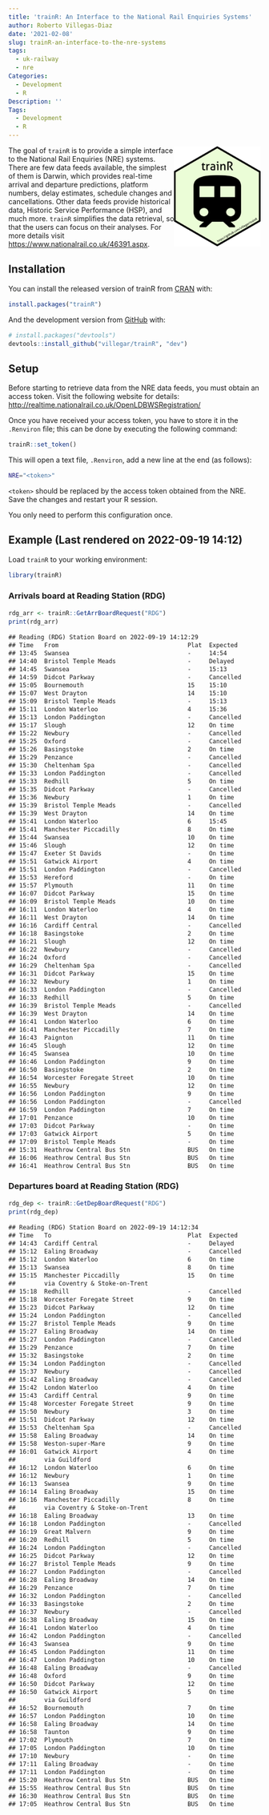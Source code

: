 ```yaml
---
title: 'trainR: An Interface to the National Rail Enquiries Systems'
author: Roberto Villegas-Diaz
date: '2021-02-08'
slug: trainR-an-interface-to-the-nre-systems
tags:
  - uk-railway
  - nre
Categories:
  - Development
  - R
Description: ''
Tags:
  - Development
  - R
---
```


<img src="https://raw.githubusercontent.com/villegar/trainR/main/inst/images/logo.png" alt="logo" align="right" height=200px/>

The goal of `trainR` is to provide a simple interface to the 
National Rail Enquiries (NRE) systems. There are few data feeds 
available, the simplest of them is Darwin, which provides real-time 
arrival and departure predictions, platform numbers, delay estimates, 
schedule changes and cancellations. Other data feeds provide historical 
data, Historic Service Performance (HSP), and much more. `trainR` 
simplifies the data retrieval, so that the users can focus on their 
analyses. For more details visit 
https://www.nationalrail.co.uk/46391.aspx.

## Installation

You can install the released version of trainR from [CRAN](https://CRAN.R-project.org) with:

``` r
install.packages("trainR")
```

And the development version from [GitHub](https://github.com/) with:

``` r
# install.packages("devtools")
devtools::install_github("villegar/trainR", "dev")
```

## Setup
Before starting to retrieve data from the NRE data feeds, you must obtain an access token. 
Visit the following website for details: http://realtime.nationalrail.co.uk/OpenLDBWSRegistration/

Once you have received your access token, you have to store it in the `.Renviron` file; this can be 
done by executing the following command:


```r
trainR::set_token()
```

This will open a text file, `.Renviron`, add a new line at the end (as follows):

```bash
NRE="<token>"
```

`<token>` should be replaced by the access token obtained from the NRE. Save the changes and restart 
your R session.

You only need to perform this configuration once.

## Example (Last rendered on 2022-09-19 14:12)

Load `trainR` to your working environment:

```r
library(trainR)
```

### Arrivals board at Reading Station (RDG)


```r
rdg_arr <- trainR::GetArrBoardRequest("RDG")
print(rdg_arr)
```

```
## Reading (RDG) Station Board on 2022-09-19 14:12:29
## Time   From                                    Plat  Expected
## 13:45  Swansea                                 -     14:54
## 14:40  Bristol Temple Meads                    -     Delayed
## 14:45  Swansea                                 -     15:13
## 14:59  Didcot Parkway                          -     Cancelled
## 15:05  Bournemouth                             15    15:10
## 15:07  West Drayton                            14    15:10
## 15:09  Bristol Temple Meads                    -     15:13
## 15:11  London Waterloo                         4     15:36
## 15:13  London Paddington                       -     Cancelled
## 15:17  Slough                                  12    On time
## 15:22  Newbury                                 -     Cancelled
## 15:25  Oxford                                  -     Cancelled
## 15:26  Basingstoke                             2     On time
## 15:29  Penzance                                -     Cancelled
## 15:30  Cheltenham Spa                          -     Cancelled
## 15:33  London Paddington                       -     Cancelled
## 15:33  Redhill                                 5     On time
## 15:35  Didcot Parkway                          -     Cancelled
## 15:36  Newbury                                 1     On time
## 15:39  Bristol Temple Meads                    -     Cancelled
## 15:39  West Drayton                            14    On time
## 15:41  London Waterloo                         6     15:45
## 15:41  Manchester Piccadilly                   8     On time
## 15:44  Swansea                                 10    On time
## 15:46  Slough                                  12    On time
## 15:47  Exeter St Davids                        -     On time
## 15:51  Gatwick Airport                         4     On time
## 15:51  London Paddington                       -     Cancelled
## 15:53  Hereford                                -     On time
## 15:57  Plymouth                                11    On time
## 16:07  Didcot Parkway                          15    On time
## 16:09  Bristol Temple Meads                    10    On time
## 16:11  London Waterloo                         4     On time
## 16:11  West Drayton                            14    On time
## 16:16  Cardiff Central                         -     Cancelled
## 16:18  Basingstoke                             2     On time
## 16:21  Slough                                  12    On time
## 16:22  Newbury                                 -     Cancelled
## 16:24  Oxford                                  -     Cancelled
## 16:29  Cheltenham Spa                          -     Cancelled
## 16:31  Didcot Parkway                          15    On time
## 16:32  Newbury                                 1     On time
## 16:33  London Paddington                       -     Cancelled
## 16:33  Redhill                                 5     On time
## 16:39  Bristol Temple Meads                    -     Cancelled
## 16:39  West Drayton                            14    On time
## 16:41  London Waterloo                         6     On time
## 16:41  Manchester Piccadilly                   7     On time
## 16:43  Paignton                                11    On time
## 16:45  Slough                                  12    On time
## 16:45  Swansea                                 10    On time
## 16:46  London Paddington                       9     On time
## 16:50  Basingstoke                             2     On time
## 16:54  Worcester Foregate Street               10    On time
## 16:55  Newbury                                 12    On time
## 16:56  London Paddington                       9     On time
## 16:56  London Paddington                       -     Cancelled
## 16:59  London Paddington                       7     On time
## 17:01  Penzance                                10    On time
## 17:03  Didcot Parkway                          -     On time
## 17:03  Gatwick Airport                         5     On time
## 17:09  Bristol Temple Meads                    -     On time
## 15:31  Heathrow Central Bus Stn                BUS   On time
## 16:06  Heathrow Central Bus Stn                BUS   On time
## 16:41  Heathrow Central Bus Stn                BUS   On time
```

### Departures board at Reading Station (RDG)


```r
rdg_dep <- trainR::GetDepBoardRequest("RDG")
print(rdg_dep)
```

```
## Reading (RDG) Station Board on 2022-09-19 14:12:34
## Time   To                                      Plat  Expected
## 14:43  Cardiff Central                         -     Delayed
## 15:12  Ealing Broadway                         -     Cancelled
## 15:12  London Waterloo                         6     On time
## 15:13  Swansea                                 8     On time
## 15:15  Manchester Piccadilly                   15    On time
##        via Coventry & Stoke-on-Trent           
## 15:18  Redhill                                 -     Cancelled
## 15:18  Worcester Foregate Street               9     On time
## 15:23  Didcot Parkway                          12    On time
## 15:24  London Paddington                       -     Cancelled
## 15:27  Bristol Temple Meads                    9     On time
## 15:27  Ealing Broadway                         14    On time
## 15:27  London Paddington                       -     Cancelled
## 15:29  Penzance                                7     On time
## 15:32  Basingstoke                             2     On time
## 15:34  London Paddington                       -     Cancelled
## 15:37  Newbury                                 -     Cancelled
## 15:42  Ealing Broadway                         -     Cancelled
## 15:42  London Waterloo                         4     On time
## 15:43  Cardiff Central                         9     On time
## 15:48  Worcester Foregate Street               9     On time
## 15:50  Newbury                                 3     On time
## 15:51  Didcot Parkway                          12    On time
## 15:53  Cheltenham Spa                          -     Cancelled
## 15:58  Ealing Broadway                         14    On time
## 15:58  Weston-super-Mare                       9     On time
## 16:01  Gatwick Airport                         4     On time
##        via Guildford                           
## 16:12  London Waterloo                         6     On time
## 16:12  Newbury                                 1     On time
## 16:13  Swansea                                 9     On time
## 16:14  Ealing Broadway                         15    On time
## 16:16  Manchester Piccadilly                   8     On time
##        via Coventry & Stoke-on-Trent           
## 16:18  Ealing Broadway                         13    On time
## 16:18  London Paddington                       -     Cancelled
## 16:19  Great Malvern                           9     On time
## 16:20  Redhill                                 5     On time
## 16:24  London Paddington                       -     Cancelled
## 16:25  Didcot Parkway                          12    On time
## 16:27  Bristol Temple Meads                    9     On time
## 16:27  London Paddington                       -     Cancelled
## 16:28  Ealing Broadway                         14    On time
## 16:29  Penzance                                7     On time
## 16:32  London Paddington                       -     Cancelled
## 16:33  Basingstoke                             2     On time
## 16:37  Newbury                                 -     Cancelled
## 16:38  Ealing Broadway                         15    On time
## 16:41  London Waterloo                         4     On time
## 16:42  London Paddington                       -     Cancelled
## 16:43  Swansea                                 9     On time
## 16:45  London Paddington                       11    On time
## 16:47  London Paddington                       10    On time
## 16:48  Ealing Broadway                         -     Cancelled
## 16:48  Oxford                                  9     On time
## 16:50  Didcot Parkway                          12    On time
## 16:50  Gatwick Airport                         5     On time
##        via Guildford                           
## 16:52  Bournemouth                             7     On time
## 16:57  London Paddington                       10    On time
## 16:58  Ealing Broadway                         14    On time
## 16:58  Taunton                                 9     On time
## 17:02  Plymouth                                7     On time
## 17:05  London Paddington                       10    On time
## 17:10  Newbury                                 -     On time
## 17:11  Ealing Broadway                         -     On time
## 17:11  London Paddington                       -     On time
## 15:20  Heathrow Central Bus Stn                BUS   On time
## 15:55  Heathrow Central Bus Stn                BUS   On time
## 16:30  Heathrow Central Bus Stn                BUS   On time
## 17:05  Heathrow Central Bus Stn                BUS   On time
```
